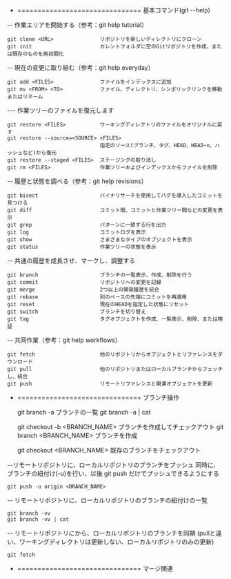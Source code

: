 
- =============================== 基本コマンド(git --help)

-- 作業エリアを開始する（参考：git help tutorial）

    git clone <URL>               リポジトリを新しいディレクトリにクローン
    git init                      カレントフォルダに空のGitリポジトリを作成、または既存のものを再初期化

-- 現在の変更に取り組む（参考：git help everyday）

    git add <FILES>               ファイルをインデックスに追加
    git mv <FROM> <TO>            ファイル、ディレクトリ、シンボリックリンクを移動またはリネーム

--- 作業ツリーのファイルを復元します

    git restore <FILES>           ワーキングディレクトリのファイルをオリジナルに戻す
    git restore --source=<SOURCE> <FILES>
	                              指定のソース(ブランチ、タグ、HEAD、HEAD~n、ハッシュなど)から復元
    git restore --staged <FILES>  ステージングの取り消し
    git rm <FILES>                作業ツリーおよびインデックスからファイルを削除

-- 履歴と状態を調べる（参考：git help revisions）

    git bisect                    バイナリサーチを使用してバグを導入したコミットを見つける
    git diff                      コミット間、コミットと作業ツリー間などの変更を表示
    git grep                      パターンに一致する行を出力
    git log                       コミットログを表示
    git show                      さまざまなタイプのオブジェクトを表示
    git status                    作業ツリーの状態を表示

-- 共通の履歴を成長させ、マークし、調整する

    git branch                    ブランチの一覧表示、作成、削除を行う
    git commit                    リポジトリへの変更を記録
    git merge                     2つ以上の開発履歴を統合
    git rebase                    別のベースの先端にコミットを再適用
    git reset                     現在のHEADを指定した状態にリセット
    git switch                    ブランチを切り替え
    git tag                       タグオブジェクトを作成、一覧表示、削除、または検証

-- 共同作業（参考：git help workflows）

    git fetch                     他のリポジトリからオブジェクトとリファレンスをダウンロード
    git pull                      他のリポジトリまたはローカルブランチからフェッチし、統合
    git push                      リモートリファレンスと関連オブジェクトを更新


- =============================== ブランチ操作

    git branch -a                 ブランチの一覧
    git branch -a | cat

    git checkout -b <BRANCH_NAME> ブランチを作成してチェックアウト
    git branch <BRANCH_NAME>      ブランチを作成

    git checkout <BRANCH_NAME>    既存のブランチをチェックアウト


--リモートリポジトリに、ローカルリポジトリのブランチをプッシュ
  同時に、ブランチの紐付け(-u)を行い、以後 git push だけでプッシュできるようにする

    git push -u origin <BRANCH_NAME>

-- リモートリポジトリに、ローカルリポジトリのブランチの紐付けの一覧

    git branch -vv
    git branch -vv | cat

-- リモートリポジトリにから、ローカルリポジトリのブランチを同期
  (pullと違い、ワーキングディレクトリは更新しない、ローカルリポジトリのみの更新)

    git fetch


- =============================== マージ関連

